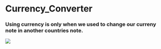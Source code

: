 # Currency_Converter

### Using currency is only when we used to change our curreny note in another countries note.
<img src = https://raw.githubusercontent.com/tirupati17/currency-converter-swift3.0-viper/master/CurrencyConverter/Resources/iphone_5s.png>

